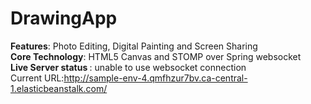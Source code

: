 # DrawingApp
<strong>Features</strong>: Photo Editing, Digital Painting and Screen Sharing <br />
<strong>Core Technology</strong>: HTML5 Canvas and STOMP over Spring websocket <br />
<strong>Live Server status </strong>: unable to use websocket connection <br />
Current URL:http://sample-env-4.qmfhzur7bv.ca-central-1.elasticbeanstalk.com/ <br /> 
